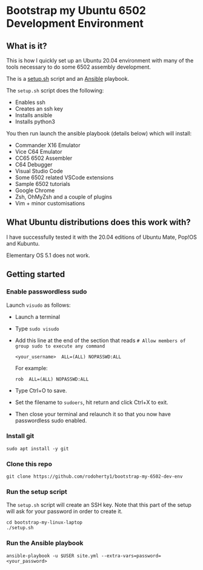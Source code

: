 
# Bootstrap my Ubuntu 6502 Development Environment

## What is it?
This is how I quickly set up an Ubuntu 20.04 environment with many of the tools necessary to do some 6502 assembly development.

The is a [setup.sh](setup.sh) script and an [Ansible](https://www.ansible.com/) playbook.

The `setup.sh` script does the following:
* Enables ssh
* Creates an ssh key
* Installs ansible
* Installs python3

You then run launch the ansible playbook (details below) which will install:
* Commander X16 Emulator
* Vice C64 Emulator
* CC65 6502 Assembler
* C64 Debugger
* Visual Studio Code
* Some 6502 related VSCode extensions
* Sample 6502 tutorials
* Google Chrome
* Zsh, OhMyZsh and a couple of plugins
* Vim + minor customisations

## What Ubuntu distributions does this work with?
I have successfully tested it with the 20.04 editions of Ubuntu Mate, Pop!OS and Kubuntu.

Elementary OS 5.1 does not work.

## Getting started
### Enable passwordless sudo

Launch `visudo` as follows:
* Launch a terminal
* Type `sudo visudo`
* Add this line at the end of  the section that reads `# Allow members of group sudo to execute any command`

      <your_username>  ALL=(ALL) NOPASSWD:ALL

  For example:
  
      rob  ALL=(ALL) NOPASSWD:ALL

* Type Ctrl+O to save.
* Set the filename to `sudoers`, hit return and click Ctrl+X to exit.
* Then close your terminal and relaunch it so that you now have passwordless sudo enabled.


### Install git
    sudo apt install -y git 

### Clone this repo
    git clone https://github.com/rodoherty1/bootstrap-my-6502-dev-env

### Run the setup script
The `setup.sh` script will create an SSH key.  Note that this part of the setup will ask for your password in order to create it.

    cd bootstrap-my-linux-laptop
    ./setup.sh

### Run the Ansible playbook
    ansible-playbook -u $USER site.yml --extra-vars=password=<your_password>
